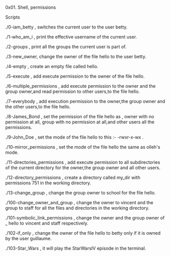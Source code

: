 0x01. Shell, permissions

Scripts

./0-iam_betty , switches the current user to the user betty.

./1-who_am_i , print the effective username of the current user.

./2-groups , print all the groups the current user is part of.

./3-new_owner, change the owner of the file hello to the user betty.

./4-empty , create an empty file called hello.

./5-execute , add execute permission to the owner of the file hello.

./6-multiple_permissions , add execute permission to the owner and the group owner,and read permission to other users,to the file hello.

./7-everybody , add execution permission to the owner,the group owner and the other users,to the file hello.

./8-James_Bond , set the permission of the file hello as , owner with no permission at all, group with no permission at all,and other users all the permissions.

./9-John_Doe , set the mode of the file hello to this :- -rwxr-x-wx .

./10-mirror_permissions , set the mode of the file hello the same as olleh's mode.

./11-directories_permissions , add execute permission to all subdirectories of the current directory for the owner,the group owner and all other users.

./12-directory_permissions , create a directory called my_dir with permissions 751 in the working directory.

./13-change_group , change the group owner to school for the file hello.

./100-change_owner_and_group , change the owner to vincent and the group to staff for all the files and directories in the working directory.

./101-symbolic_link_permissions , change the owner and the group owner of _ hello to vincent and staff respectively.

./102-if_only , change the owner of the file hello to betty only if it is owned by the user guillaume.

./103-Star_Wars , it will play the StarWarsIV episode in the terminal. 
